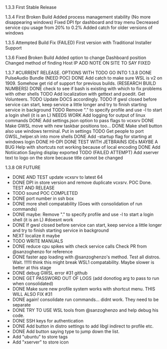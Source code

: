1.3.3
First Stable Release

1.3.4
First Broken Build
Added process management stability (No more disappearing windows)
Fixed DPI fpr dashboard and tray menu
Decreased service cpu usage from 20% to 0.2%
Added catch for older versions of windows

1.3.5
Attempted Build Fix (FAILED)
First version with Traditional Installer Support

1.3.6
Fixed Broken Build
Added option to change Dashboard position
Changed method of finding Host IP
ADD NOTE ON SITE TO SAY FIXED

1.3.7 #CURRENT RELEASE. OPTIONS WITH TODO GO INTO 1.3.8
DONE PulseAudio Bundle (NEED POC)
DONE Add catch to make sure WSL is v2 on 1909. Somehow get rid of support for previous builds. (RESEARCH BUILD NUMBERS)
DONE check to see if bash is existing with which to fix problems with other shells
TODO Add localization with gettext and poedit. Get Volunteers.
TODO Update DOCS accordingly.
TODO If gwsl closed before service can start, keep service a little longer and try to finish starting service in background
TODO Remove "." to specify profile and use -l to start a login shell (it is an L)
NEEDS WORK Add logging for output of linux commands
DONE Add settings.json option to pass flags to vcxsrv
DONE Make GWSL move with new taskbar positions too...
DONE Make shell button also use windows terminal. Put in settings
TODO Get people to port GWSL_helper.sh into more shells
DONE Add -startup flag for starting at windows login
DONE HI-DPI
DONE TEST WITH JETBRAINS IDEs
MAYBE A BUG Help with shortcuts not working because of local encoding
DONE Add Notiication Saying display exported
TODO (FAILED ATTEMPT) Add xserver text to logo on the store because title cannot be changed

1.3.8 OR FUTURE
*  DONE AND TEST update vcxsrv to latest 64
*  DONE DPI in store version and remove duplicate vcxsrv. POC Done. TEST AND RELEASE
*  TODO sound POC COMPLETED
*  DONE port number in ssh box
*  DONE more shell compatability (Goes with consolidation of run commands)
*  DONE maybe: Remove "." to specify profile and use -l to start a login shell (it is an L) #doesnt work
*  DONE If gwsl closed before service can start, keep service a little longer and try to finish starting service in background
*  NEXT localize it maybe
*  TODO WRITE MANUALS
*  DONE reduce cpu spikes with check service calls Check PR from @sanzoghenzo for reference
*  DONE faster app loading with @sanzoghenzo's method. Test all distros. Wait. !!!!!I think this might break WSL1 compatability. Maybe slower is better at this stage
*  DONE debug GWSL error #31 github
*  DONE GET PASSWORD OUT OF LOGS (add donotlog arg to pass to run when consolidated)
*  DONE Make sure new profile system works with shortcut menu. THIS WILL ALSO FIX #31
*  DONE again! consolidate run commands... didnt work. They need to be separate
*  DONE TRY TO USE WSL tools from @sanzoghenzo and help debug his code. 
*  DONE SSH keys for authentication
*  DONE Add button in distro settings to add libgl indirect to profile etc.
*  DONE Add button saying type to jump down the list.
*  Add "ubuntu" to store tags
*  Add "xserver" to store icon
